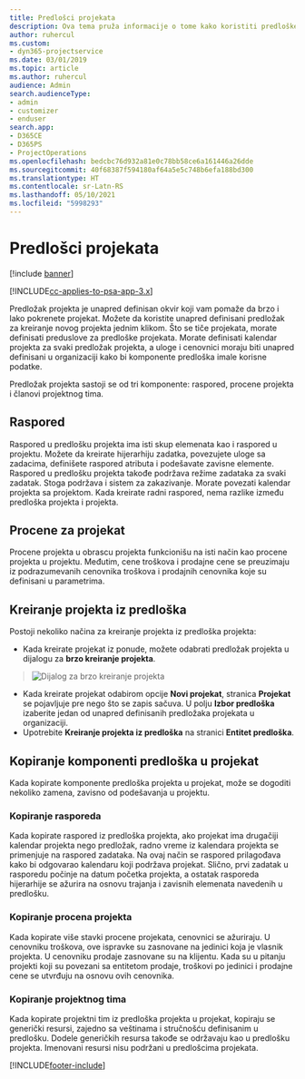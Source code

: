 ```yaml
---
title: Predlošci projekata
description: Ova tema pruža informacije o tome kako koristiti predloške projekta za brzo podešavanje projekta.
author: ruhercul
ms.custom:
- dyn365-projectservice
ms.date: 03/01/2019
ms.topic: article
ms.author: ruhercul
audience: Admin
search.audienceType:
- admin
- customizer
- enduser
search.app:
- D365CE
- D365PS
- ProjectOperations
ms.openlocfilehash: bedcbc76d932a81e0c78bb58ce6a161446a26dde
ms.sourcegitcommit: 40f68387f594180af64a5e5c748b6efa188bd300
ms.translationtype: HT
ms.contentlocale: sr-Latn-RS
ms.lasthandoff: 05/10/2021
ms.locfileid: "5998293"
---
```

# <a name="project-templates"></a>Predlošci projekata 

[!include [banner](../includes/psa-now-project-operations.md)]

[!INCLUDE[cc-applies-to-psa-app-3.x](../includes/cc-applies-to-psa-app-3x.md)]

Predložak projekta je unapred definisan okvir koji vam pomaže da brzo i lako pokrenete projekat. Možete da koristite unapred definisani predložak za kreiranje novog projekta jednim klikom. Što se tiče projekata, morate definisati preduslove za predloške projekata. Morate definisati kalendar projekta za svaki predložak projekta, a uloge i cenovnici moraju biti unapred definisani u organizaciji kako bi komponente predloška imale korisne podatke.

Predložak projekta sastoji se od tri komponente: raspored, procene projekta i članovi projektnog tima.

## <a name="schedule"></a>Raspored

Raspored u predlošku projekta ima isti skup elemenata kao i raspored u projektu. Možete da kreirate hijerarhiju zadatka, povezujete uloge sa zadacima, definišete raspored atributa i podešavate zavisne elemente. Raspored u predlošku projekta takođe podržava režime zadataka za svaki zadatak. Stoga podržava i sistem za zakazivanje. Morate povezati kalendar projekta sa projektom. Kada kreirate radni raspored, nema razlike između predloška projekta i projekta.

## <a name="project-estimates"></a>Procene za projekat

Procene projekta u obrascu projekta funkcionišu na isti način kao procene projekta u projektu. Međutim, cene troškova i prodajne cene se preuzimaju iz podrazumevanih cenovnika troškova i prodajnih cenovnika koje su definisani u parametrima.

## <a name="creating-a-project-from-a-template"></a>Kreiranje projekta iz predloška
 
Postoji nekoliko načina za kreiranje projekta iz predloška projekta:

- Kada kreirate projekat iz ponude, možete odabrati predložak projekta u dijalogu za **brzo kreiranje projekta**.

> ![Dijalog za brzo kreiranje projekta](media/project-11.png)

- Kada kreirate projekat odabirom opcije **Novi projekat**, stranica **Projekat** se pojavljuje pre nego što se zapis sačuva. U polju **Izbor predloška** izaberite jedan od unapred definisanih predložaka projekata u organizaciji.
- Upotrebite **Kreiranje projekta iz predloška** na stranici **Entitet predloška**.

## <a name="copying-components-of-template-to-project"></a>Kopiranje komponenti predloška u projekat

Kada kopirate komponente predloška projekta u projekat, može se dogoditi nekoliko zamena, zavisno od podešavanja u projektu.

### <a name="copying-the-schedule"></a>Kopiranje rasporeda

Kada kopirate raspored iz predloška projekta, ako projekat ima drugačiji kalendar projekta nego predložak, radno vreme iz kalendara projekta se primenjuje na raspored zadataka. Na ovaj način se raspored prilagođava kako bi odgovarao kalendaru koji podržava projekat. Slično, prvi zadatak u rasporedu počinje na datum početka projekta, a ostatak rasporeda hijerarhije se ažurira na osnovu trajanja i zavisnih elemenata navedenih u predlošku. 

### <a name="copying-project-estimates"></a>Kopiranje procena projekta 

Kada kopirate više stavki procene projekata, cenovnici se ažuriraju. U cenovniku troškova, ove ispravke su zasnovane na jedinici koja je vlasnik projekta. U cenovniku prodaje zasnovane su na klijentu. Kada su u pitanju projekti koji su povezani sa entitetom prodaje, troškovi po jedinici i prodajne cene se utvrđuju na osnovu ovih cenovnika.

### <a name="copying-a-project-team"></a>Kopiranje projektnog tima

Kada kopirate projektni tim iz predloška projekta u projekat, kopiraju se generički resursi, zajedno sa veštinama i stručnošću definisanim u predlošku. Dodele generičkih resursa takođe se održavaju kao u predlošku projekta. Imenovani resursi nisu podržani u predlošcima projekata.


[!INCLUDE[footer-include](../includes/footer-banner.md)]